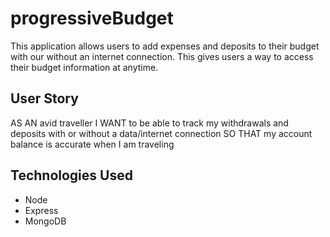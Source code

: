 # progressiveBudget

This application allows users to add expenses and deposits to their budget with our without an internet connection. This gives users a way to access their budget information at anytime.

## User Story

AS AN avid traveller
I WANT to be able to track my withdrawals and deposits with or without a data/internet connection
SO THAT my account balance is accurate when I am traveling

## Technologies Used

- Node
- Express
- MongoDB
